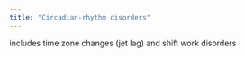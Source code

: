 ```yaml
---
title: "Circadian-rhythm disorders"
---
```

includes time zone changes (jet lag) and shift work disorders

